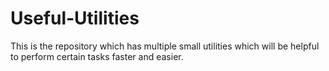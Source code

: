 # Useful-Utilities
This is the repository which has multiple small utilities which will be helpful to perform certain tasks faster and easier.
